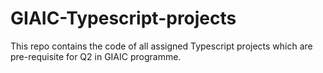 # GIAIC-Typescript-projects
This repo contains the code of all assigned Typescript projects which are pre-requisite for Q2 in GIAIC programme.
